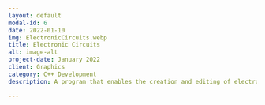 ```yaml
---
layout: default
modal-id: 6
date: 2022-01-10
img: ElectronicCircuits.webp
title: Electronic Circuits
alt: image-alt
project-date: January 2022
client: Graphics
category: C++ Development
description: A program that enables the creation and editing of electronic circuits using a GUI.<br><font color="#2900FF"><a href="https://github.com/raresmac/ElectronicCircuits">Github Repo</a>

---
```

